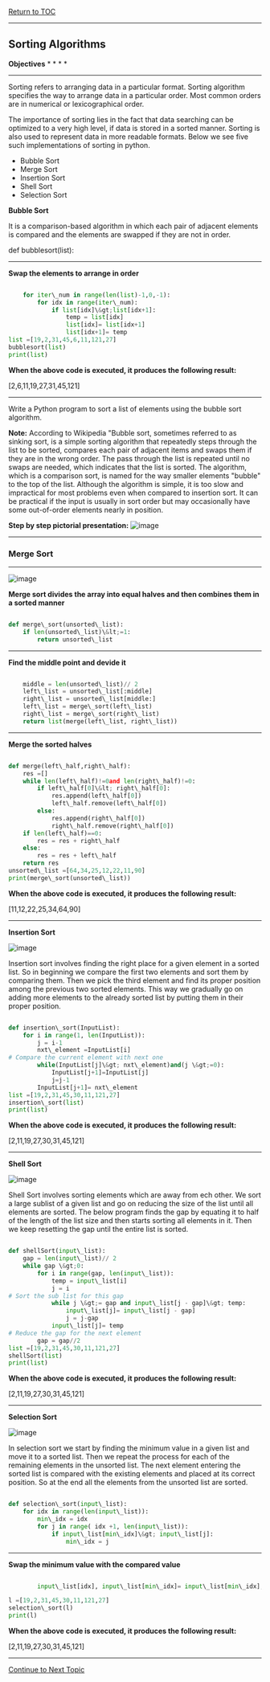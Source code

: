 <a href="https://github.com/CyberTrainingUSAF/06-Intro-to-Algorithms/blob/master/00-Table-of-Contents.md"> Return to TOC </a>

---

## Sorting Algorithms

**Objectives**
* 
* 
* 
* 

---

Sorting refers to arranging data in a particular format. Sorting algorithm specifies the way to arrange data in a particular order. Most common orders are in numerical or lexicographical order.

The importance of sorting lies in the fact that data searching can be optimized to a very high level, if data is stored in a sorted manner. Sorting is also used to represent data in more readable formats. Below we see five such implementations of sorting in python.

* Bubble Sort
* Merge Sort
* Insertion Sort
* Shell Sort
* Selection Sort

**Bubble Sort**

It is a comparison-based algorithm in which each pair of adjacent elements is compared and the elements are swapped if they are not in order.

def bubblesort(list):

---

**Swap the elements to arrange in order**

```python

    for iter\_num in range(len(list)-1,0,-1):
        for idx in range(iter\_num):
            if list[idx]\&gt;list[idx+1]:
                temp = list[idx]
                list[idx]= list[idx+1]
                list[idx+1]= temp
list =[19,2,31,45,6,11,121,27]
bubblesort(list)
print(list)

```

**When the above code is executed, it produces the following result:**

[2,6,11,19,27,31,45,121]

---

Write a Python program to sort a list of elements using the bubble sort algorithm.

**Note:**  According to Wikipedia &quot;Bubble sort, sometimes referred to as sinking sort, is a simple sorting algorithm that repeatedly steps through the list to be sorted, compares each pair of adjacent items and swaps them if they are in the wrong order. The pass through the list is repeated until no swaps are needed, which indicates that the list is sorted. The algorithm, which is a comparison sort, is named for the way smaller elements &quot;bubble&quot; to the top of the list. Although the algorithm is simple, it is too slow and impractical for most problems even when compared to insertion sort. It can be practical if the input is usually in sort order but may occasionally have some out-of-order elements nearly in position.

**Step by step pictorial presentation:**
![image](https://user-images.githubusercontent.com/19671036/60605769-bc798a00-9d7f-11e9-8382-574f1ac6e6c4.png)

---

### Merge Sort

---

![image](https://user-images.githubusercontent.com/19671036/60606135-66591680-9d80-11e9-96a9-e588d887d4e2.png)

**Merge sort divides the array into equal halves and then combines them in a sorted manner**

```python

def merge\_sort(unsorted\_list):
    if len(unsorted\_list)\&lt;=1:
        return unsorted\_list

```

---

**Find the middle point and devide it**

```python

    middle = len(unsorted\_list)// 2
    left\_list = unsorted\_list[:middle]
    right\_list = unsorted\_list[middle:]
    left\_list = merge\_sort(left\_list)
    right\_list = merge\_sort(right\_list)
    return list(merge(left\_list, right\_list))

```

---

**Merge the sorted halves**

```python

def merge(left\_half,right\_half):
    res =[]
    while len(left\_half)!=0and len(right\_half)!=0:
        if left\_half[0]\&lt; right\_half[0]:
            res.append(left\_half[0])
            left\_half.remove(left\_half[0])
        else:
            res.append(right\_half[0])
            right\_half.remove(right\_half[0])
    if len(left\_half)==0:
        res = res + right\_half
    else:
        res = res + left\_half
    return res
unsorted\_list =[64,34,25,12,22,11,90]
print(merge\_sort(unsorted\_list))

```

**When the above code is executed, it produces the following result:**

[11,12,22,25,34,64,90]

---

**Insertion Sort**

![image](https://user-images.githubusercontent.com/19671036/60606238-9e605980-9d80-11e9-8461-7d8e963af5de.png)

Insertion sort involves finding the right place for a given element in a sorted list. So in beginning we compare the first two elements and sort them by comparing them. Then we pick the third element and find its proper position among the previous two sorted elements. This way we gradually go on adding more elements to the already sorted list by putting them in their proper position.

```python

def insertion\_sort(InputList):
    for i in range(1, len(InputList)):
        j = i-1
        nxt\_element =InputList[i]
# Compare the current element with next one
        while(InputList[j]\&gt; nxt\_element)and(j \&gt;=0):
            InputList[j+1]=InputList[j]
            j=j-1
        InputList[j+1]= nxt\_element
list =[19,2,31,45,30,11,121,27]
insertion\_sort(list)
print(list)

```

**When the above code is executed, it produces the following result:**

[2,11,19,27,30,31,45,121]

---

**Shell Sort**

![image](https://user-images.githubusercontent.com/19671036/60606385-de274100-9d80-11e9-976d-21fe83bc946d.png)


Shell Sort involves sorting elements which are away from ech other. We sort a large sublist of a given list and go on reducing the size of the list until all elements are sorted. The below program finds the gap by equating it to half of the length of the list size and then starts sorting all elements in it. Then we keep resetting the gap until the entire list is sorted.

```python

def shellSort(input\_list):
    gap = len(input\_list)// 2
    while gap \&gt;0:
        for i in range(gap, len(input\_list)):
            temp = input\_list[i]
            j = i
# Sort the sub list for this gap
            while j \&gt;= gap and input\_list[j - gap]\&gt; temp:
                input\_list[j]= input\_list[j - gap]
                j = j-gap
            input\_list[j]= temp
# Reduce the gap for the next element
        gap = gap//2
list =[19,2,31,45,30,11,121,27]
shellSort(list)
print(list)

```

**When the above code is executed, it produces the following result:**

[2,11,19,27,30,31,45,121]

---

**Selection Sort**

![image](https://user-images.githubusercontent.com/19671036/60606659-60176a00-9d81-11e9-8ae8-4c524968a5b6.png)

In selection sort we start by finding the minimum value in a given list and move it to a sorted list. Then we repeat the process for each of the remaining elements in the unsorted list. The next element entering the sorted list is compared with the existing elements and placed at its correct position. So at the end all the elements from the unsorted list are sorted.

```python

def selection\_sort(input\_list):
    for idx in range(len(input\_list)):
        min\_idx = idx
        for j in range( idx +1, len(input\_list)):
            if input\_list[min\_idx]\&gt; input\_list[j]:
                min\_idx = j

```

---

**Swap the minimum value with the compared value**

```python

        input\_list[idx], input\_list[min\_idx]= input\_list[min\_idx], input\_list[idx]

l =[19,2,31,45,30,11,121,27]
selection\_sort(l)
print(l)

```

**When the above code is executed, it produces the following result:**

[2,11,19,27,30,31,45,121]

---

<a href="https://github.com/CyberTrainingUSAF/06-Intro-to-Algorithms/blob/master/08_Lists_Pointer_Structures.md"> Continue to Next Topic </a>
